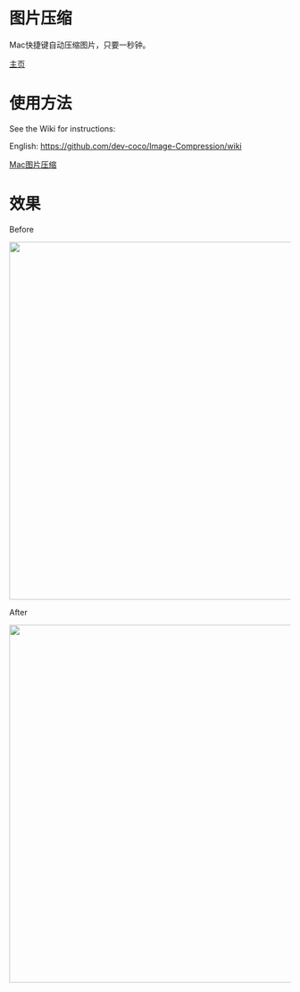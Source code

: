 # 图片压缩
Mac快捷键自动压缩图片，只要一秒钟。

[主页](https://dev-coco.github.io/)
# 使用方法
See the Wiki for instructions:

English: https://github.com/dev-coco/Image-Compression/wiki

[Mac图片压缩](https://dev-coco.github.io/blog/Image-Compression.html)
# 效果
Before

<img src="http://dev-coco.github.io/images/Image-Compression-wiki/3.png" width="640">

After

<img src="http://dev-coco.github.io/images/Image-Compression-wiki/4.png" width="640">


